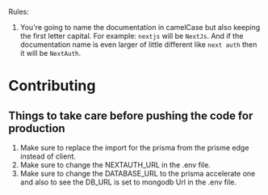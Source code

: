 Rules:
1. You're going to name the documentation in camelCase but also keeping the first letter capital. For example: `nextjs` will be `NextJs`. And if the documentation name is even larger of little different like `next auth` then it will be `NextAuth`.




# Contributing
## Things to take care before pushing the code for production
1. Make sure to replace the import for the prisma from the prisme edge instead of client.
2. Make sure to change the NEXTAUTH_URL in the .env file.
3. Make sure to change the DATABASE_URL to the prisma accelerate one and also to see the DB_URL is set to mongodb Url in the .env file.




